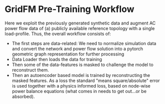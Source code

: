 # GridFM Pre-Training Workflow

Here we exploit the previously generated synthetic data and augment AC power flow data of (a) publicly available reference topology with a single load-profile. Thus, the overall workflow consists of:

- The first steps are data-related: We need to normalize simulation data and convert the network and power flow solution into a pytorch geometric graph representation for further processing
- Data Loader then loads the data for training
- Then some of the data-features is masked to challenge the model to reconstruct them.
- Then an autoencoder based model is trained by reconstructing the masked features. As a loss the standard "means square/absolute" error is used together with a physics informed loss, based on node-wise power balance equations (what comes in needs to get out...or be absorbed).
